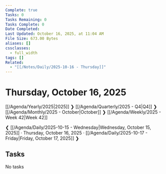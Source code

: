 ```yaml
---
Complete: true
Tasks: 0
Tasks Remaining: 0
Tasks Complete: 0
Date Completed:
Last Updated: October 16, 2025, at 11:04 AM
File Size: 673.00 Bytes
aliases: []
cssclasses:
  - full_width
tags: []
Related:
  - "[[/Notes/Daily/2025-10-16 - Thursday]]"
---
```

# Thursday, October 16, 2025

[[/Agenda/Yearly/2025|2025]] ❯ [[/Agenda/Quarterly/2025 - Q4|Q4]] ❯ [[/Agenda/Monthly/2025 - October|October]] ❯ [[/Agenda/Weekly/2025 - Week 42|Week 42]]

❮ [[/Agenda/Daily/2025-10-15 - Wednesday|Wednesday, October 15, 2025]] · Thursday, October 16, 2025 · [[/Agenda/Daily/2025-10-17 - Friday|Friday, October 17, 2025]] ❯

## Tasks

<span class="placeholder">No tasks</span>
